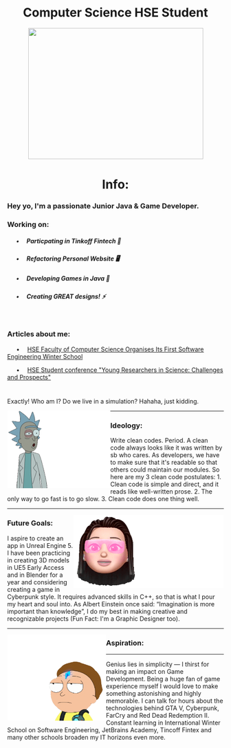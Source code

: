 <body>
<h1 align="center">Computer Science HSE Student</h1> 
<p align="center"><img src="https://github.com/angversh/angversh/blob/main/baddy.gif?raw=true" width="407" height="305" alt=""/></p>
<!-- <p align="center"><img src="https://github.com/angversh/angversh/blob/main/me.gif" width="260" height="200" alt=""/></p> -->
<h1 align="center">Info:</h1>

<h3>
    Hey yo, I'm a passionate Junior Java & Game Developer.
</h3>

<h3>
    Working on:
</h3>

<h5> &emsp;&ensp;•&emsp; Particpating in Tinkoff Fintech 💸</h5>
<h5> &emsp;&ensp;•&emsp; Refactoring Personal Website 🖥️ </h5>
<h5> &emsp;&ensp;•&emsp; Developing Games in Java 👾</h5>
<h5> &emsp;&ensp;•&emsp; Creating GREAT designs! ⚡</h5>
<h5> &emsp;&ensp;&emsp;</h5>
	
<h3>
    Articles about me:
</h3> 
<p>&emsp;&ensp;•&emsp;
<a style= target="_blank" href="https://www.hse.ru/en/news/edu/567784203.html">HSE Faculty of Computer Science Organises Its First Software Engineering Winter School</a>
</p>										  
<p>&emsp;&ensp;•&emsp;
<a style= target="_blank" href="https://nnov.hse.ru/human/linguistics/news/575948585.html"> HSE Student conference "Young Researchers in Science: Challenges and Prospects"</a>
</p>

<h1></h1>
										  										  
Exactly! Who am I? Do we live in a simulation? Hahaha, just kidding.

<p>
  <img align="left" alt="GIF" width="240" height="180" src="https://github.com/angversh/angversh/blob/main/mysteriousme.gif">
</p> 

---

### Ideology:

Write clean codes. Period. A clean code always looks like it was written by sb who cares. As developers, we have to make sure that it's readable so that others could maintain our modules. So here are my 3 clean code postulates:
	1. Clean code is simple and direct, and it reads like well-written prose.
	2. The only way to go fast is to go slow.
	3. Clean code does one thing well.

---
<p>
  <img align="right" alt="GIF" width="350" height="170" src="https://github.com/angversh/angversh/blob/main/designer.gif?raw=true">
</p>

### Future Goals:

I aspire to create an app in Unreal Engine 5. I have been practicing in creating 3D models in UE5 Early Access and in Blender for a year and considering creating a game in Cyberpunk style. It requires advanced skills in C++, so that is what I pour my heart and soul into. As Albert Einstein once said: “Imagination is more important than knowledge”, I do my best in making creative and recognizable projects (Fun Fact: I'm a Graphic Designer too).

---
<p>
  <img align="left" alt="GIF" width="230" height="200" src="https://github.com/angversh/angversh/blob/main/aspiration.gif">
</p>

### Aspiration:
---

Genius lies in simplicity — I thirst for making an impact on Game Development. Being a huge fan of game experience myself I would love to make something astonishing and highly memorable. I can talk for hours about the technologies behind GTA V, Cyberpunk, FarCry and Red Dead Redemption II. Constant learning in International Winter School on Software Engineering, JetBrains Academy, Tincoff Fintex and many other schools broaden my IT horizons even more.
</body>
</html>

